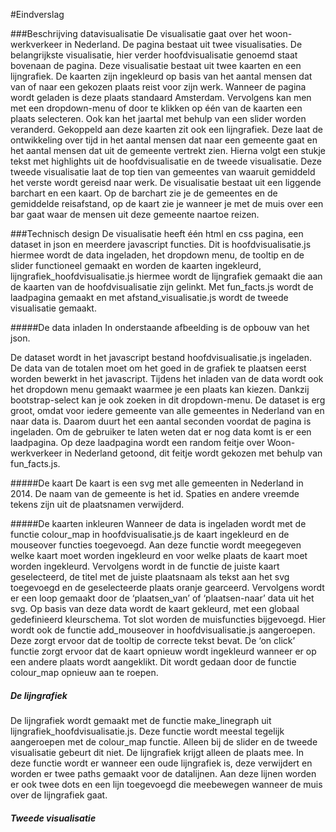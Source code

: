 #Eindverslag

###Beschrijving datavisualisatie
De visualisatie gaat over het woon-werkverkeer in Nederland. De pagina bestaat uit twee visualisaties. De belangrijkste visualisatie, hier verder hoofdvisualisatie genoemd staat bovenaan de pagina. Deze visualisatie bestaat uit twee kaarten en een lijngrafiek. De kaarten zijn ingekleurd op basis van het aantal mensen dat van of naar een gekozen plaats reist voor zijn werk. Wanneer de pagina wordt geladen is deze plaats standaard Amsterdam. Vervolgens kan men met een dropdown-menu of door te klikken op één van de kaarten een plaats selecteren. Ook kan het jaartal met behulp van een slider worden veranderd. Gekoppeld aan deze kaarten zit ook een lijngrafiek. Deze laat de ontwikkeling over tijd in het aantal mensen dat naar een gemeente gaat en het aantal mensen dat uit de gemeente vertrekt zien. 
Hierna volgt een stukje tekst met highlights uit de hoofdvisualisatie en de tweede visualisatie. Deze tweede visualisatie laat de top tien van gemeentes van waaruit gemiddeld het verste wordt gereisd naar werk. De visualisatie bestaat uit een liggende barchart en een kaart. Op de barchart zie je de gemeentes en de gemiddelde reisafstand, op de kaart zie je wanneer je met de muis over een bar gaat waar de mensen uit deze gemeente naartoe reizen. 

###Technisch design
De visualisatie heeft één html en css pagina, een dataset in json en meerdere javascript functies. Dit is hoofdvisualisatie.js hiermee wordt de data ingeladen, het dropdown menu, de tooltip en de slider functioneel gemaakt en worden de kaarten ingekleurd, lijngrafiek_hoofdvisualisatie.js hiermee wordt de lijngrafiek gemaakt die aan de kaarten van de hoofdvisualisatie zijn gelinkt. Met fun_facts.js wordt de laadpagina gemaakt en met afstand_visualisatie.js wordt de tweede visualisatie gemaakt. 

#####De data inladen
In onderstaande afbeelding is de opbouw van het json. 

De dataset wordt in het javascript bestand hoofdvisualisatie.js ingeladen. De data van de totalen moet om het goed in de grafiek te plaatsen eerst worden bewerkt in het javascript. Tijdens het inladen van de data wordt ook het dropdown menu gemaakt waarmee je een plaats kan kiezen. Dankzij bootstrap-select kan je ook zoeken in dit dropdown-menu. De dataset is erg groot, omdat voor iedere gemeente van alle gemeentes in Nederland van en naar data is. Daarom duurt het een aantal seconden voordat de pagina is ingeladen. Om de gebruiker te laten weten dat er nog data komt is er een laadpagina. Op deze laadpagina wordt een random feitje over Woon-werkverkeer in Nederland getoond, dit feitje wordt gekozen met behulp van fun_facts.js. 

#####De kaart
De kaart is een svg met alle gemeenten in Nederland in 2014. De naam van de gemeente is het id. Spaties en andere vreemde tekens zijn uit de plaatsnamen verwijderd. 

#####De kaarten inkleuren
Wanneer de data is ingeladen wordt met de functie colour_map in hoofdvisualisatie.js de kaart ingekleurd en de mouseover functies toegevoegd. Aan deze functie wordt meegegeven welke kaart moet worden ingekleurd en voor welke plaats de kaart moet worden ingekleurd. Vervolgens wordt in de functie de juiste kaart geselecteerd, de titel met de juiste plaatsnaam als tekst aan het svg toegevoegd en de geselecteerde plaats oranje gearceerd. Vervolgens wordt er een loop gemaakt door de ‘plaatsen_van’ of ‘plaatsen-naar’ data uit het svg. Op basis van deze data wordt de kaart gekleurd, met een globaal gedefinieerd kleurschema. Tot slot worden de muisfuncties bijgevoegd. Hier wordt ook de functie add_mouseover in hoofdvisualisatie.js aangeroepen. Deze zorgt ervoor dat de tooltip de correcte tekst bevat. De ‘on click’ functie zorgt ervoor dat de kaart opnieuw wordt ingekleurd wanneer er op een andere plaats wordt aangeklikt. Dit wordt gedaan door de functie colour_map opnieuw aan te roepen. 

##### De lijngrafiek
De lijngrafiek wordt gemaakt met de functie make_linegraph uit lijngrafiek_hoofdvisualisatie.js. Deze functie wordt meestal tegelijk aangeroepen met de colour_map functie. Alleen bij de slider en de tweede visualisatie gebeurt dit niet. De lijngrafiek krijgt alleen de plaats mee. In deze functie wordt er wanneer een oude lijngrafiek is, deze verwijdert en worden er twee paths gemaakt voor de datalijnen. Aan deze lijnen worden er ook twee dots en een lijn toegevoegd die meebewegen wanneer de muis over de lijngrafiek gaat. 

##### Tweede visualisatie
 
